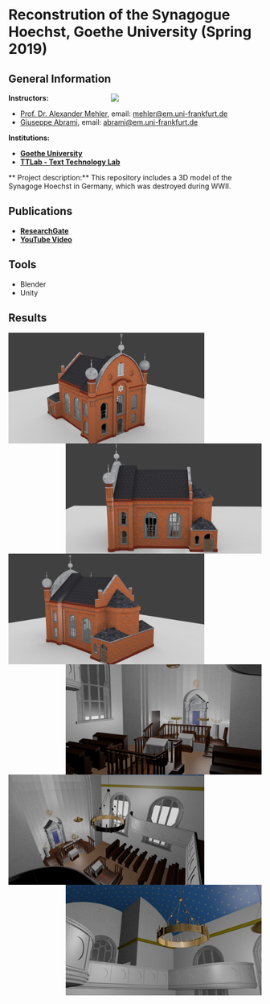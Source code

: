 # Reconstrution of the Synagogue Hoechst, Goethe University (Spring 2019)

## General Information
<img align="right" width="300" height="" src="https://upload.wikimedia.org/wikipedia/commons/1/1e/Logo-Goethe-University-Frankfurt-am-Main.svg">

**Instructors:**
* [Prof. Dr. Alexander Mehler](https://www.texttechnologylab.org/team/alexander-mehler/), email: mehler@em.uni-frankfurt.de
* [Giuseppe Abrami](https://www.texttechnologylab.org/team/giuseppe-abrami/), email: abrami@em.uni-frankfurt.de

**Institutions:**
  * **[Goethe University](http://www.informatik.uni-frankfurt.de/index.php/en/)**
  * **[TTLab - Text Technology Lab](https://www.texttechnologylab.org/)**
  
** Project description:**
This repository includes a 3D model of the Synagoge Hoechst in Germany, which was destroyed during WWII.

## Publications ##
  * **[ResearchGate](https://www.researchgate.net/publication/344830141_Rekonstruktion_der_Synagoge_Hochst)**
  * **[YouTube Video](https://www.youtube.com/watch?v=D5pH_EUDmik)**
  
## Tools ## 
* Blender
* Unity

## Results ##

<img align="left" width="390" height="" src="Images%20of%20the%20reconstruction/Exterior/Exterior%202.png">
<img align="right" width="390" height="" src="Images%20of%20the%20reconstruction/Exterior/Exterior%204.png">

<img align="left" width="390" height="" src="Images%20of%20the%20reconstruction/Exterior/Exterior%205.png">
<img align="right" width="390" height="" src="Images%20of%20the%20reconstruction/Interior/Interior%201.png">

<img align="left" width="390" height="" src="Images%20of%20the%20reconstruction/Interior/Interior%202.png">
<img align="right" width="390" height="" src="Images%20of%20the%20reconstruction/Interior/Interior%203.png">

